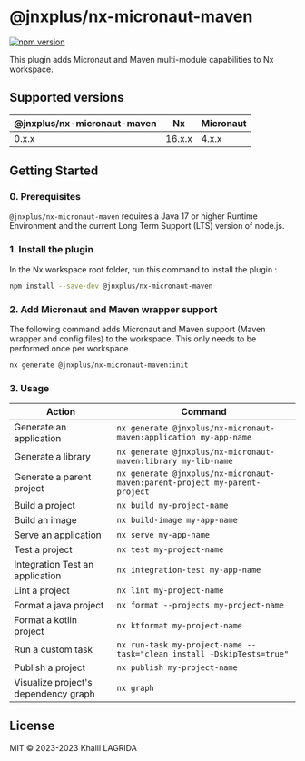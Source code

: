 # @jnxplus/nx-micronaut-maven

[![npm version](https://badge.fury.io/js/@jnxplus%2Fnx-micronaut-maven.svg)](https://badge.fury.io/js/@jnxplus%2Fnx-micronaut-maven)

This plugin adds Micronaut and Maven multi-module capabilities to Nx workspace.

## Supported versions

| @jnxplus/nx-micronaut-maven | Nx     | Micronaut |
| --------------------------- | ------ | --------- |
| 0.x.x                       | 16.x.x | 4.x.x     |

## Getting Started

### 0. Prerequisites

`@jnxplus/nx-micronaut-maven` requires a Java 17 or higher Runtime Environment and the current Long Term Support (LTS) version of node.js.

### 1. Install the plugin

In the Nx workspace root folder, run this command to install the plugin :

```bash
npm install --save-dev @jnxplus/nx-micronaut-maven
```

### 2. Add Micronaut and Maven wrapper support

The following command adds Micronaut and Maven support (Maven wrapper and config files) to the workspace. This only needs to be performed once per workspace.

```bash
nx generate @jnxplus/nx-micronaut-maven:init
```

### 3. Usage

| Action                               | Command                                                                    |
| ------------------------------------ | -------------------------------------------------------------------------- |
| Generate an application              | `nx generate @jnxplus/nx-micronaut-maven:application my-app-name`          |
| Generate a library                   | `nx generate @jnxplus/nx-micronaut-maven:library my-lib-name`              |
| Generate a parent project            | `nx generate @jnxplus/nx-micronaut-maven:parent-project my-parent-project` |
| Build a project                      | `nx build my-project-name`                                                 |
| Build an image                       | `nx build-image my-app-name`                                               |
| Serve an application                 | `nx serve my-app-name`                                                     |
| Test a project                       | `nx test my-project-name`                                                  |
| Integration Test an application      | `nx integration-test my-app-name`                                          |
| Lint a project                       | `nx lint my-project-name`                                                  |
| Format a java project                | `nx format --projects my-project-name`                                     |
| Format a kotlin project              | `nx ktformat my-project-name`                                              |
| Run a custom task                    | `nx run-task my-project-name --task="clean install -DskipTests=true"`      |
| Publish a project                    | `nx publish my-project-name`                                               |
| Visualize project's dependency graph | `nx graph`                                                                 |

## License

MIT © 2023-2023 Khalil LAGRIDA
